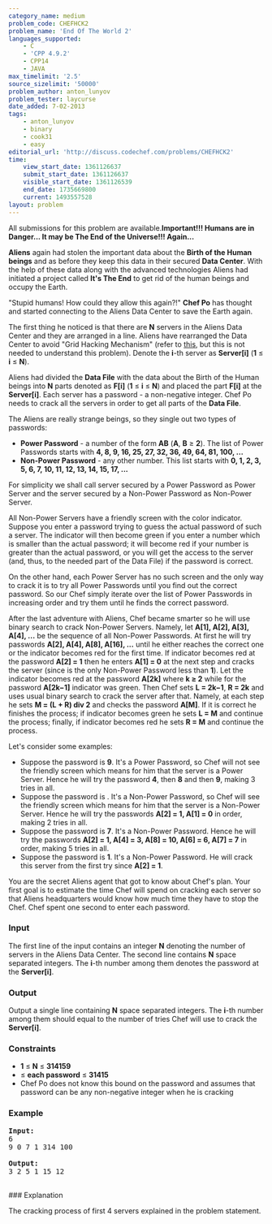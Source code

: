 ```yaml
---
category_name: medium
problem_code: CHEFHCK2
problem_name: 'End Of The World 2'
languages_supported:
    - C
    - 'CPP 4.9.2'
    - CPP14
    - JAVA
max_timelimit: '2.5'
source_sizelimit: '50000'
problem_author: anton_lunyov
problem_tester: laycurse
date_added: 7-02-2013
tags:
    - anton_lunyov
    - binary
    - cook31
    - easy
editorial_url: 'http://discuss.codechef.com/problems/CHEFHCK2'
time:
    view_start_date: 1361126637
    submit_start_date: 1361126637
    visible_start_date: 1361126539
    end_date: 1735669800
    current: 1493557528
layout: problem
---
```

All submissions for this problem are available.**Important!!! Humans are in Danger... It may be The End of the Universe!!! Again...**

**Aliens** again had stolen the important data about the **Birth of the Human beings** and as before they keep this data in their secured **Data Center**. With the help of these data along with the advanced technologies Aliens had initiated a project called **It's The End** to get rid of the human beings and occupy the Earth.

"Stupid humans! How could they allow this again?!" **Chef Po** has thought and started connecting to the Aliens Data Center to save the Earth again.

The first thing he noticed is that there are **N** servers in the Aliens Data Center and they are arranged in a line. Aliens have rearranged the Data Center to avoid "Grid Hacking Mechanism" (refer to [this](http://www.codechef.com/JAN13/problems/CHEFHACK), but this is not needed to understand this problem). Denote the **i**-th server as **Server\[i\]** (**1** ≤ **i** ≤ **N**).

Aliens had divided the **Data File** with the data about the Birth of the Human beings into **N** parts denoted as **F\[i\]** (**1** ≤ **i** ≤ **N**) and placed the part **F\[i\]** at the **Server\[i\]**. Each server has a password - a non-negative integer. Chef Po needs to crack all the servers in order to get all parts of the **Data File**.

The Aliens are really strange beings, so they single out two types of passwords:

- **Power Password** - a number of the form **AB** (**A**, **B** ≥ **2**). The list of Power Passwords starts with **4, 8, 9, 16, 25, 27, 32, 36, 49, 64, 81, 100, ...**
- **Non-Power Password** - any other number. This list starts with **0, 1, 2, 3, 5, 6, 7, 10, 11, 12, 13, 14, 15, 17, ...**

For simplicity we shall call server secured by a Power Password as Power Server and the server secured by a Non-Power Password as Non-Power Server.

All Non-Power Servers have a friendly screen with the color indicator. Suppose you enter a password trying to guess the actual password of such a server. The indicator will then become green if you enter a number which is smaller than the actual password; it will become red if your number is greater than the actual password, or you will get the access to the server (and, thus, to the needed part of the Data File) if the password is correct.

On the other hand, each Power Server has no such screen and the only way to crack it is to try all Power Passwords until you find out the correct password. So our Chef simply iterate over the list of Power Passwords in increasing order and try them until he finds the correct password.

After the last adventure with Aliens, Chef became smarter so he will use binary search to crack Non-Power Servers. Namely, let **A\[1\], A\[2\], A\[3\], A\[4\], ...** be the sequence of all Non-Power Passwords. At first he will try passwords **A\[2\], A\[4\], A\[8\], A\[16\], ...** until he either reaches the correct one or the indicator becomes red for the first time. If indicator becomes red at the password **A\[2\] = 1** then he enters **A\[1\] = 0** at the next step and cracks the server (since  is the only Non-Power Password less than **1**). Let the indicator becomes red at the password **A\[2k\]** where **k ≥ 2** while for the password **A\[2k−1\]** indicator was green. Then Chef sets **L = 2k−1**, **R = 2k** and uses usual binary search to crack the server after that. Namely, at each step he sets **M = (L + R) div 2** and checks the password **A\[M\]**. If it is correct he finishes the process; if indicator becomes green he sets **L = M** and continue the process; finally, if indicator becomes red he sets **R = M** and continue the process.

Let's consider some examples:

- Suppose the password is **9**. It's a Power Password, so Chef will not see the friendly screen which means for him that the server is a Power Server. Hence he will try the password **4**, then **8** and then **9**, making 3 tries in all.
- Suppose the password is . It's a Non-Power Password, so Chef will see the friendly screen which means for him that the server is a Non-Power Server. Hence he will try the passwords **A\[2\] = 1, A\[1\] = 0** in order, making 2 tries in all.
- Suppose the password is **7**. It's a Non-Power Password. Hence he will try the passwords **A\[2\] = 1, A\[4\] = 3, A\[8\] = 10, A\[6\] = 6, A\[7\] = 7** in order, making 5 tries in all.
- Suppose the password is **1**. It's a Non-Power Password. He will crack this server from the first try since **A\[2\] = 1**.

You are the secret Aliens agent that got to know about Chef's plan. Your first goal is to estimate the time Chef will spend on cracking each server so that Aliens headquarters would know how much time they have to stop the Chef. Chef spent one second to enter each password.

### Input

The first line of the input contains an integer **N** denoting the number of servers in the Aliens Data Center. The second line contains **N** space separated integers. The **i**-th number among them denotes the password at the **Server\[i\]**.

### Output

Output a single line containing **N** space separated integers. The **i**-th number among them should equal to the number of tries Chef will use to crack the **Server\[i\]**.

### Constraints

- **1** ≤ **N** ≤ **314159**
- ≤ **each password** ≤ **31415**
- Chef Po does not know this bound on the password and assumes that password can be any non-negative integer when he is cracking

### Example

<pre>
<b>Input:</b>
6
9 0 7 1 314 100

<b>Output:</b>
3 2 5 1 15 12

</pre>### Explanation
The cracking process of first 4 servers explained in the problem statement.
